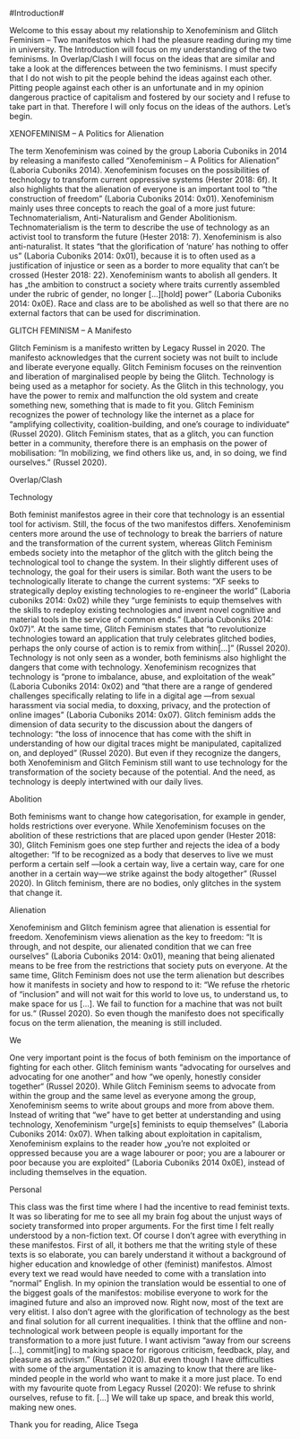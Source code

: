 #Introduction#

Welcome to this essay about my relationship to Xenofeminism and Glitch Feminism – Two manifestos which I had the pleasure reading during my time in university.
The Introduction will focus on my understanding of the two feminisms. In Overlap/Clash I will focus on the ideas that are similar and take a look at the differences between the two feminisms. I must specify that I do not wish to pit the people behind the ideas against each other. Pitting people against each other is an unfortunate and in my opinion dangerous practice of capitalism and fostered by our society and I refuse to take part in that. Therefore I will only focus on the ideas of the authors. Let’s begin.

XENOFEMINISM – A Politics for Alienation

The term Xenofeminism was coined by the group Laboria Cuboniks in 2014 by releasing a manifesto called “Xenofeminism – A Politics for Alienation” (Laboria Cuboniks 2014). Xenofeminism focuses on the possibilities of technology to transform current oppressive systems (Hester 2018: 6f). It also highlights that the alienation of everyone is an important tool to “the construction of freedom” (Laboria Cuboniks 2014: 0x01). Xenofeminism mainly uses three concepts to reach the goal of a more just future: Technomaterialism, Anti-Naturalism and Gender Abolitionism. Technomaterialism is the term to describe the use of technology as an activist tool to transform the future (Hester 2018: 7). Xenofeminism is also anti-naturalist. It states “that the glorification of ‘nature’ has nothing to offer us” (Laboria Cuboniks 2014: 0x01), because it is to often used as a justification of injustice or seen as a border to more equality that can’t be crossed (Hester 2018: 22). Xenofeminism wants to abolish all genders.  It has „the ambition to construct a society where traits currently assembled under the rubric of gender, no longer [...][hold] power” (Laboria Cuboniks 2014: 0x0E). Race and class are to be abolished as well so that there are no external factors that can be used for discrimination. 

GLITCH FEMINISM – A Manifesto

Glitch Feminism is a manifesto written by Legacy Russel in 2020. The manifesto acknowledges that the current society was not built to include and liberate everyone equally. Glitch Feminism focuses on the reinvention and liberation of marginalised people by being the Glitch.  Technology is being used as a metaphor for society. As the Glitch in this technology, you have the power to remix and malfunction the old system and create something new, something that is made to fit you. Glitch Feminism recognizes the power of technology like the internet as a place for “amplifying collectivity, coalition-building, and one’s courage to individuate“ (Russel 2020). Glitch Feminism states, that as a glitch, you can function better in a community, therefore there is an emphasis on the power of mobilisation: “In mobilizing, we find others
like us, and, in so doing, we find ourselves.” (Russel 2020).


Overlap/Clash


Technology

Both feminist manifestos agree in their core that technology is an essential tool for activism. Still, the focus of the two manifestos differs. Xenofeminism centers more around the use of technology to break the barriers of nature and the transformation of the current system, whereas Glitch Feminism embeds society  into the metaphor of the glitch with the glitch being the technological tool to change the system. 
In their slightly different uses of technology, the goal for their users is similar. Both want the users to be technologically literate to change the current systems: “XF seeks to strategically deploy existing technologies to re-engineer the world”  (Laboria cuboniks 2014: 0x02) while they “urge feminists to equip themselves with the skills to redeploy existing technologies and invent novel cognitive and material tools in the service of common ends.” (Laboria Cuboniks 2014: 0x07)”. At the same time, Glitch Feminism states that “to revolutionize technologies toward an application that truly celebrates glitched bodies, perhaps the only course of action is to remix from within[...]” (Russel 2020).
Technology is not only seen as a wonder, both feminisms also highlight the dangers that come with technology.  Xenofeminism recognizes that technology is “prone to imbalance, abuse, and exploitation of the weak” (Laboria Cuboniks 2014: 0x02) and  “that there are a range of gendered challenges specifically relating to life in a digital age —from sexual harassment via social media, to doxxing, privacy, and the protection of online images” (Laboria Cuboniks 2014: 0x07). Glitch feminism adds the dimension of data security to the discussion about the dangers of technology: “the loss of innocence that has come with the shift in understanding of how our digital traces might be manipulated, capitalized on, and deployed” (Russel 2020). But even if they recognize the dangers, both Xenofeminism and Glitch Feminism still want to use technology for the transformation of the society because of the potential. And the need, as technology is deeply intertwined with our daily lives. 

Abolition

Both feminisms want to change how categorisation, for example in gender, holds restrictions over everyone. While Xenofeminism focuses on the abolition of these restrictions that are placed upon gender (Hester 2018: 30), Glitch Feminism goes one step further and rejects the idea of a body altogether: “If to be recognized as a body that deserves to live we must perform a certain self —look a certain way, live a certain way, care for one another in a certain way—we strike against the body altogether” (Russel 2020). In Glitch feminism, there are no bodies, only glitches in the system that change it.
 
Alienation 

Xenofeminism and Glitch feminism agree that alienation is essential for freedom. Xenofeminism views alienation as the key to freedom:  “It is through, and not despite, our alienated condition that we can free ourselves” (Laboria Cuboniks 2014: 0x01), meaning that being alienated means to be free from the restrictions that society puts on everyone. At the same time, Glitch Feminism does not use the term alienation but describes how it manifests in society and how to respond to it: “We refuse the rhetoric of “inclusion” and will not wait for this world to love us, to understand us, to make space for us […]. We fail to function for a machine that was not built for us.“ (Russel 2020). So even though the manifesto does not specifically focus on the term alienation, the meaning is still included. 

We

One very important point is the focus of both feminism on the importance of fighting for each other. Glitch feminism wants “advocating for ourselves and advocating for one another”  and how “we openly, honestly consider together“ (Russel 2020). While Glitch Feminism seems to advocate from within the group and the same level as everyone among the group, Xenofeminism seems to write about groups and more from above them.  Instead of writing that “we” have to get better at understanding and using technology, Xenofeminism “urge[s] feminists to equip themselves” (Laboria Cuboniks 2014: 0x07). When talking about exploitation in capitalism, Xenofeminism explains to the reader how  „you’re not exploited or oppressed because you are a wage labourer or poor; you are a labourer or poor because you are exploited” (Laboria Cuboniks 2014 0x0E), instead of including themselves in the equation.


Personal

This class was the first time where I had the incentive to read feminist texts. It was so liberating for me to see all my brain fog about the unjust ways of society transformed into proper arguments. For the first time I felt really understood by a non-fiction text. Of course I don’t agree with everything in these manifestos. First of all, it bothers me that the writing style of these texts is so elaborate, you can barely understand it without a background of higher education and knowledge of other (feminist) manifestos. Almost every text we read would have needed to come with a translation into “normal” English. In my opinion the translation would be essential to one of the biggest goals of the manifestos: mobilise everyone to work for the imagined future and also an improved now.  Right now, most of the text are very elitist. I also don’t agree with the glorification of technology as the best and final solution for all current inequalities. I think that the offline and non-technological work between people is equally important for the transformation to a more just future. I want activism “away from our screens […], commit[ing] to making space for rigorous criticism, feedback, play, and pleasure as activism.” (Russel 2020).  But even though I have difficulties with some of the argumentation it is amazing to know that there are like-minded people in the world who want to make it a more just place. To end with my favourite quote from Legacy Russel (2020):  We refuse to shrink ourselves, refuse to fit. […]  We will take up space, and break this world, making new ones.

Thank you for reading,
Alice Tsega
